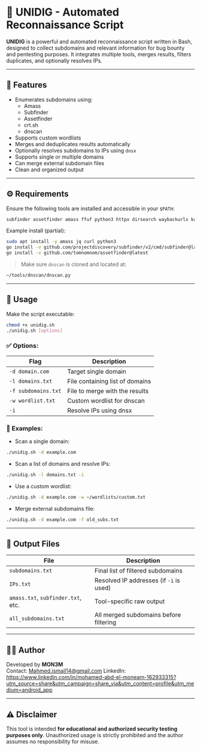 # 🧠 UNIDIG - Automated Reconnaissance Script


**UNIDIG** is a powerful and automated reconnaissance script written in Bash, designed to collect subdomains and relevant information for bug bounty and pentesting purposes. It integrates multiple tools, merges results, filters duplicates, and optionally resolves IPs.

---

## 🚀 Features

- Enumerates subdomains using:
  - Amass
  - Subfinder
  - Assetfinder
  - crt.sh
  - dnscan
- Supports custom wordlists
- Merges and deduplicates results automatically
- Optionally resolves subdomains to IPs using `dnsx`
- Supports single or multiple domains
- Can merge external subdomain files
- Clean and organized output

---

## ⚙️ Requirements

Ensure the following tools are installed and accessible in your `$PATH`:

```bash
subfinder assetfinder amass ffuf python3 httpx dirsearch waybackurls katana anew jq curl dnsx
```

Example install (partial):

```bash
sudo apt install -y amass jq curl python3
go install -v github.com/projectdiscovery/subfinder/v2/cmd/subfinder@latest
go install -v github.com/tomnomnom/assetfinder@latest
```

> Make sure `dnscan` is cloned and located at:
```bash
~/tools/dnscan/dnscan.py
```

---

## 🧪 Usage

Make the script executable:

```bash
chmod +x unidig.sh
./unidig.sh [options]
```

### ✅ Options:

| Flag | Description |
|------|-------------|
| `-d domain.com` | Target single domain |
| `-l domains.txt` | File containing list of domains |
| `-f subdomains.txt` | File to merge with the results |
| `-w wordlist.txt` | Custom wordlist for dnscan |
| `-i` | Resolve IPs using dnsx |

### 🔁 Examples:

- Scan a single domain:
```bash
./unidig.sh -d example.com
```

- Scan a list of domains and resolve IPs:
```bash
./unidig.sh -l domains.txt -i
```

- Use a custom wordlist:
```bash
./unidig.sh -d example.com -w ~/wordlists/custom.txt
```

- Merge external subdomains file:
```bash
./unidig.sh -d example.com -f old_subs.txt
```

---

## 📁 Output Files

| File | Description |
|------|-------------|
| `subdomains.txt` | Final list of filtered subdomains |
| `IPs.txt` | Resolved IP addresses (if `-i` is used) |
| `amass.txt`, `subfinder.txt`, etc. | Tool-specific raw output |
| `all_subdomains.txt` | All merged subdomains before filtering |

---

## 👨‍💻 Author

Developed by **MON3M**  
Contact: [Mahmed.ismail14@gmail.com](mailto:Mahmed.ismail14@gmail.com)
LinkedIn: https://www.linkedin.com/in/mohamed-abd-el-moneam-162933315?utm_source=share&utm_campaign=share_via&utm_content=profile&utm_medium=android_app

---

## ⚠️ Disclaimer

This tool is intended **for educational and authorized security testing purposes only**. Unauthorized usage is strictly prohibited and the author assumes no responsibility for misuse.
